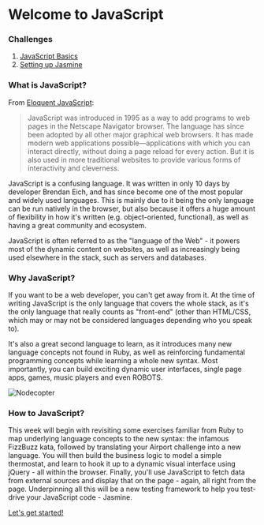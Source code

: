 # Welcome to JavaScript

### Challenges

1. [JavaScript Basics](1_javascript_basics.md)
2. [Setting up Jasmine](2_setting_up_jasmine.md)

### What is JavaScript?

From [Eloquent JavaScript](http://eloquentjavascript.net/):

>JavaScript was introduced in 1995 as a way to add programs to web pages in the Netscape Navigator browser. The language has since been adopted by all other major graphical web browsers. It has made modern web applications possible—applications with which you can interact directly, without doing a page reload for every action. But it is also used in more traditional websites to provide various forms of interactivity and cleverness.

JavaScript is a confusing language. It was written in only 10 days by developer Brendan Eich, and has since become one of the most popular and widely used languages. This is mainly due to it being the only language can be run natively in the browser, but also because it offers a huge amount of flexibility in how it's written (e.g. object-oriented, functional), as well as having a great community and ecosystem.

JavaScript is often referred to as the "language of the Web" - it powers most of the dynamic content on websites, as well as increasingly being used elsewhere in the stack, such as servers and databases.

### Why JavaScript?

If you want to be a web developer, you can't get away from it. At the time of writing JavaScript is the only language that covers the whole stack, as it's the only language that really counts as "front-end" (other than HTML/CSS, which may or may not be considered languages depending who you speak to).

It's also a great second language to learn, as it introduces many new language concepts not found in Ruby, as well as reinforcing fundamental programming concepts while learning a whole new syntax. Most importantly, you can build exciting dynamic user interfaces, single page apps, games, music players and even ROBOTS.

![Nodecopter](https://lilydev.files.wordpress.com/2013/03/ardrone2-404.jpg)

### How to JavaScript?

This week will begin with revisiting some exercises familiar from Ruby to map underlying language concepts to the new syntax: the infamous FizzBuzz kata, followed by translating your Airport challenge into a new language. You will then build the business logic to model a simple thermostat, and learn to hook it up to a dynamic visual interface using jQuery - all within the browser. Finally, you'll use JavaScript to fetch data from external sources and display that on the page - again, all right from the page. Underpinning all this will be a new testing framework to help you test-drive your JavaScript code - Jasmine.


[Let's get started!](1_javascript_basics.md)
